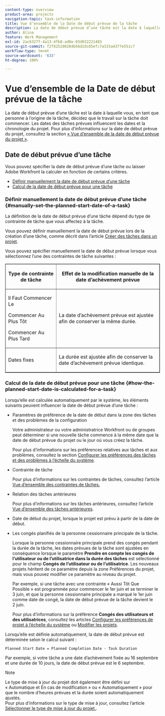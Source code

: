 ```yaml
---
content-type: overview
product-area: projects
navigation-topic: task-information
title: Vue d’ensemble de la Date de début prévue de la tâche
description: La date de début prévue d’une tâche est la date à laquelle vous, en tant que personne à l’origine de la tâche, décidez que le travail sur la tâche doit commencer. Les dates des tâches prévues influencent les dates et la chronologie du projet. Pour plus d’informations sur la date de début prévue du projet, consultez la section « Vue d’ensemble de la date de début prévue du projet ».
author: Alina
feature: Work Management
exl-id: 2ac6327f-4a13-4fb8-ad8e-03d032221483
source-git-commit: f2f825280204b56d2dc85efc7a315a4377e551c7
workflow-type: tm+mt
source-wordcount: '633'
ht-degree: 100%

---
```


# Vue d’ensemble de la Date de début prévue de la tâche

La date de début prévue d’une tâche est la date à laquelle vous, en tant que personne à l’origine de la tâche, décidez que le travail sur la tâche doit commencer. Les dates des tâches prévues influencent les dates et la chronologie du projet. Pour plus d’informations sur la date de début prévue du projet, consultez la section [« Vue d’ensemble de la date de début prévue du projet »](../../../manage-work/projects/planning-a-project/project-planned-start-date.md).

## Date de début prévue d’une tâche

Vous pouvez spécifier la date de début prévue d’une tâche ou laisser Adobe Workfront la calculer en fonction de certains critères. 

* [Définir manuellement la date de début prévue d’une tâche](#manually-set-the-planned-start-date-of-a-task)
* [Calcul de la date de début prévue pour une tâche](#how-the-planned-start-date-is-calculated-for-a-task)

### Définir manuellement la date de début prévue d’une tâche {#manually-set-the-planned-start-date-of-a-task}

La définition de la date de début prévue d’une tâche dépend du type de contrainte de tâche que vous affectez à la tâche. 

Vous pouvez définir manuellement la date de début prévue lors de la création d’une tâche, comme décrit dans l’article [Créer des tâches dans un projet](../../../manage-work/tasks/create-tasks/create-tasks-in-project.md).

Vous pouvez spécifier manuellement la date de début prévue lorsque vous sélectionnez l’une des contraintes de tâche suivantes :

<table border="1" cellspacing="15" cellpadding="1"> 
 <col> 
 <col> 
 <thead> 
  <tr> 
   <th> <p><strong>Type de contrainte de tâche</strong> </p> </th> 
   <th> <p><strong>Effet de la modification manuelle de la date d’achèvement prévue</strong> </p> </th> 
  </tr> 
 </thead> 
 <tbody> 
  <tr> 
   <td> <p>Il Faut Commencer Le</p> <p>Commencer Au Plus Tôt</p> <p>Commencer Au Plus Tard</p> </td> 
   <td> <p><span class="s1">La date d’achèvement prévue est ajustée afin de conserver la même durée.</span> </p> </td> 
  </tr> 
  <tr> 
   <td> <p>Dates fixes</p> </td> 
   <td> <p>La durée est ajustée afin de conserver la date d’achèvement prévue identique.</p> </td> 
  </tr> 
 </tbody> 
</table>

### Calcul de la date de début prévue pour une tâche {#how-the-planned-start-date-is-calculated-for-a-task}

Lorsqu’elle est calculée automatiquement par le système, les éléments suivants peuvent influencer la date de début prévue d’une tâche :

* Paramètres de préférence de la date de début dans la zone des tâches et des problèmes de la configuration

  Votre administrateur ou votre administratrice Workfront ou de groupes peut déterminer si une nouvelle tâche commence à la même date que la date de début prévue du projet ou le jour où vous créez la tâche.

  Pour plus d’informations sur les préférences relatives aux tâches et aux problèmes, consultez la section [Configurer les préférences des tâches et des problèmes à l’échelle du système](../../../administration-and-setup/set-up-workfront/configure-system-defaults/set-task-issue-preferences.md).

* Contrainte de tâche

  Pour plus d’informations sur les contraintes de tâches, consultez l’article [Vue d’ensemble des contraintes de tâches.](../../../manage-work/tasks/task-constraints/task-constraint-overview.md)

* Relation des tâches antérieures

  Pour plus d’informations sur les tâches antérieures, consultez l’article [Vue d’ensemble des tâches antérieures](../../../manage-work/tasks/use-prdcssrs/predecessors-overview.md).

* Date de début du projet, lorsque le projet est prévu à partir de la date de début.
* Les congés planifiés de la personne cessionnaire principale de la tâche.

  Lorsque la personne cessionnaire principale prend des congés pendant la durée de la tâche, les dates prévues de la tâche sont ajustées en conséquence lorsque le paramètre **Prendre en compte les congés de l’utilisateur ou de l’utilisatrice dans la durée des tâches** est sélectionné pour le champ **Congés de l’utilisateur ou de l’utilisatrice**. Les nouveaux projets héritent de ce paramètre depuis la zone Préférences du projet, mais vous pouvez modifier ce paramètre au niveau du projet.

  Par exemple, si une tâche avec une contrainte « Aussi Tôt Que Possible » est programmée pour commencer le 1er juin et se terminer le 3 juin, et que la personne cessionnaire principale a marqué le 1er juin comme date de congé, la date de début prévue de la tâche devient le 2 juin.

  Pour plus d’informations sur la préférence **Congés des utilisateurs et des utilisatrices**, consultez les articles [Configurer les préférences de projet à l’échelle du système](../../../administration-and-setup/set-up-workfront/configure-system-defaults/set-project-preferences.md) ou [Modifier les projets](../../../manage-work/projects/manage-projects/edit-projects.md).

Lorsqu’elle est définie automatiquement, la date de début prévue est déterminée selon le calcul suivant :

```
Planned Start Date = Planned Completion Date - Task Duration
```

Par exemple, si votre tâche a une date d’achèvement fixée au 16 septembre et une durée de 10 jours, la date de début prévue est le 6 septembre.

>[!NOTE]
>
>Le type de mise à jour du projet doit également être défini sur « Automatique et En cas de modification » ou « Automatiquement » pour que le nombre d’heures prévues et la durée soient automatiquement ajustés.\
>Pour plus d’informations sur le type de mise à jour, consultez l’article [Sélectionner le type de mise à jour du projet.](../../../manage-work/projects/manage-projects/select-project-update-type.md).
